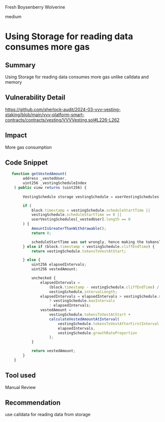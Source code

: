 Fresh Boysenberry Wolverine

medium

# Using Storage for reading data consumes more gas

## Summary
Using Storage for reading data consumes more gas unlike calldata and memory

## Vulnerability Detail
https://github.com/sherlock-audit/2024-03-vvv-vesting-staking/blob/main/vvv-platform-smart-contracts/contracts/vesting/VVVVesting.sol#L226-L262

## Impact
More gas consumption

## Code Snippet
```javascript 
   function getVestedAmount(
        address _vestedUser,
        uint256 _vestingScheduleIndex
    ) public view returns (uint256) {
      
        VestingSchedule storage vestingSchedule = userVestingSchedules[_vestedUser][_vestingScheduleIndex];

        if (
            block.timestamp < vestingSchedule.scheduleStartTime ||
            vestingSchedule.scheduleStartTime == 0 ||
            userVestingSchedules[_vestedUser].length == 0
        ) {
            AmountIsGreaterThanWithdrawable();
            return 0;

            scheduleStartTime was set wrongly, hence making the tokensToVestAtStart a fallback check and always a constant amount
        } else if (block.timestamp < vestingSchedule.cliffEndTime) {
            return vestingSchedule.tokensToVestAtStart;

        } else {
            uint256 elapsedIntervals;
            uint256 vestedAmount;

            unchecked {
                elapsedIntervals =
                    (block.timestamp - vestingSchedule.cliffEndTime) /
                    vestingSchedule.intervalLength;
                elapsedIntervals = elapsedIntervals > vestingSchedule.maxIntervals
                    ? vestingSchedule.maxIntervals
                    : elapsedIntervals;
                vestedAmount =
                    vestingSchedule.tokensToVestAtStart +
                    calculateVestedAmountAtInterval(
                        vestingSchedule.tokensToVestAfterFirstInterval,
                        elapsedIntervals,
                        vestingSchedule.growthRateProportion
                    );
            }

            return vestedAmount;
        }
    }
```

## Tool used
Manual Review


## Recommendation
use calldata for reading data from storage
